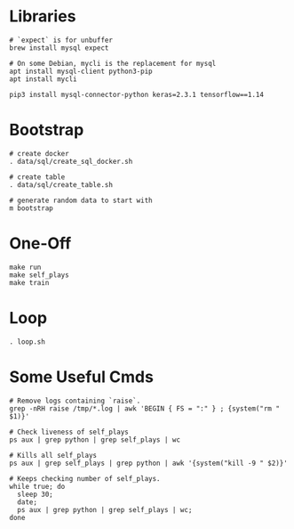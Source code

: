 Libraries
========

    # `expect` is for unbuffer
    brew install mysql expect

    # On some Debian, mycli is the replacement for mysql
    apt install mysql-client python3-pip
    apt install mycli

    pip3 install mysql-connector-python keras=2.3.1 tensorflow==1.14


Bootstrap
=========

    # create docker
    . data/sql/create_sql_docker.sh

    # create table
    . data/sql/create_table.sh

    # generate random data to start with
    m bootstrap

One-Off
=======

    make run
    make self_plays
    make train

Loop
====

    . loop.sh


Some Useful Cmds
================

    # Remove logs containing `raise`.
    grep -nRH raise /tmp/*.log | awk 'BEGIN { FS = ":" } ; {system("rm " $1)}'

    # Check liveness of self_plays
    ps aux | grep python | grep self_plays | wc

    # Kills all self_plays
    ps aux | grep self_plays | grep python | awk '{system("kill -9 " $2)}'

    # Keeps checking number of self_plays.
    while true; do
      sleep 30;
      date;
      ps aux | grep python | grep self_plays | wc;
    done
